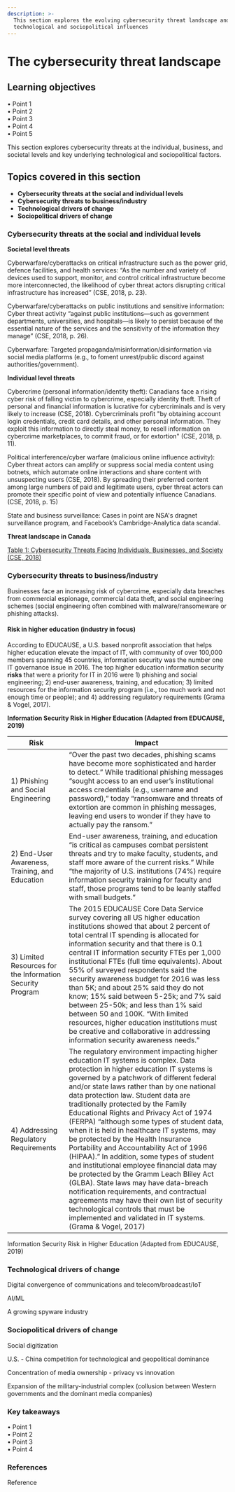 ```yaml
---
description: >-
  This section explores the evolving cybersecurity threat landscape and its key
  technological and sociopolitical influences
---
```


# The cybersecurity threat landscape

## Learning objectives

• Point 1\
• Point 2 \
• Point 3\
• Point 4 \
• Point 5

This section explores cybersecurity threats at the individual, business, and societal levels and key underlying technological and sociopolitical factors.

## Topics covered in this section

* **Cybersecurity threats at the social and individual levels**
* **Cybersecurity threats to business/industry**
* **Technological drivers of change**
* **Sociopolitical drivers of change**

### Cybersecurity threats at the social and individual levels

**Societal level threats**

Cyberwarfare/cyberattacks on critical infrastructure such as the power grid, defence facilities, and health services: “As the number and variety of devices used to support, monitor, and control critical infrastructure become more interconnected, the likelihood of cyber threat actors disrupting critical infrastructure has increased” (CSE, 2018, p. 23).

Cyberwarfare/cyberattacks on public institutions and sensitive information: Cyber threat activity “against public institutions—such as government departments, universities, and hospitals—is likely to persist because of the essential nature of the services and the sensitivity of the information they manage” (CSE, 2018, p. 26).

Cyberwarfare: Targeted propaganda/misinformation/disinformation via social media platforms (e.g., to foment unrest/public discord against authorities/government).&#x20;

**Individual level threats**

Cybercrime (personal information/identity theft): Canadians face a rising cyber risk of falling victim to cybercrime, especially identity theft. Theft of personal and financial information is lucrative for cybercriminals and is very likely to increase (CSE, 2018). Cybercriminals profit "by obtaining account login credentials, credit card details, and other personal information. They exploit this information to directly steal money, to resell information on cybercrime marketplaces, to commit fraud, or for extortion" (CSE, 2018, p. 11).

Political interference/cyber warfare (malicious online influence activity): Cyber threat actors can amplify or suppress social media content using botnets, which automate online interactions and share content with unsuspecting users (CSE, 2018). By spreading their preferred content among large numbers of paid and legitimate users, cyber threat actors can promote their specific point of view and potentially influence Canadians. (CSE, 2018, p. 15)

State and business surveillance: Cases in point are NSA's dragnet surveillance program, and Facebook’s Cambridge-Analytica data scandal.

**Threat landscape in Canada**

[Table 1: Cybersecurity Threats Facing Individuals, Businesses, and Society (CSE, 2018)](https://docs.google.com/document/d/e/2PACX-1vRuZOSjEtCp5DjuqkGnET2AZZe1OP98FTG4hYFFOktTBttpPzeQUMvMHecFXxnWzRYx0RC052CYytNV/pub)

### Cybersecurity threats to business/industry

Businesses face an increasing risk of cybercrime, especially data breaches from commercial espionage, commercial data theft, and social engineering schemes (social engineering often combined with malware/ransomeware or phishing attacks).

#### Risk in higher education (industry in focus)

According to EDUCAUSE, a U.S. based nonprofit association that helps higher education elevate the impact of IT, with community of over 100,000 members spanning 45 countries, information security was the number one IT governance issue in 2016. The top higher education information security **risks** that were a priority for IT in 2016 were 1) phishing and social engineering; 2) end-user awareness, training, and education; 3) limited resources for the information security program (i.e., too much work and not enough time or people); and 4) addressing regulatory requirements (Grama & Vogel, 2017).

**Information Security Risk in Higher Education (Adapted from EDUCAUSE, 2019)**

| Risk                                                        | Impact                                                                                                                                                                                                                                                                                                                                                                                                                                                                                                                                                                                                                                                                                                                                                                                                                                                                                                      |
| ----------------------------------------------------------- | ----------------------------------------------------------------------------------------------------------------------------------------------------------------------------------------------------------------------------------------------------------------------------------------------------------------------------------------------------------------------------------------------------------------------------------------------------------------------------------------------------------------------------------------------------------------------------------------------------------------------------------------------------------------------------------------------------------------------------------------------------------------------------------------------------------------------------------------------------------------------------------------------------------- |
| 1) Phishing and Social Engineering                          | “Over the past two decades, phishing scams have become more sophisticated and harder to detect.” While traditional phishing messages “sought access to an end user’s institutional access credentials (e.g., username and password),” today “ransomware and threats of extortion are common in phishing messages, leaving end users to wonder if they have to actually pay the ransom.”                                                                                                                                                                                                                                                                                                                                                                                                                                                                                                                     |
| 2) End-User Awareness, Training, and Education              | End-user awareness, training, and education “is critical as campuses combat persistent threats and try to make faculty, students, and staff more aware of the current risks.” While “the majority of U.S. institutions (74%) require information security training for faculty and staff, those programs tend to be leanly staffed with small budgets.”                                                                                                                                                                                                                                                                                                                                                                                                                                                                                                                                                     |
| 3) Limited Resources for the Information Security Program   | The 2015 EDUCAUSE Core Data Service survey covering all US higher education institutions showed that about 2 percent of total central IT spending is allocated for information security and that there is 0.1 central IT information security FTEs per 1,000 institutional FTEs (full time equivalents). About 55% of surveyed respondents said the security awareness budget for 2016 was less than 5K; and about 25% said they do not know; 15% said between 5-25k; and 7% said between 25-50k; and less than 1% said between 50 and 100K. “With limited resources, higher education institutions must be creative and collaborative in addressing information security awareness needs.”                                                                                                                                                                                                                 |
| 4) Addressing Regulatory Requirements                       | The regulatory environment impacting higher education IT systems is complex. Data protection in higher education IT systems is governed by a patchwork of different federal and/or state laws rather than by one national data protection law.   Student data are traditionally protected by the Family Educational Rights and Privacy Act of 1974 (FERPA) “although some types of student data, when it is held in healthcare IT systems, may be protected by the Health Insurance Portability and Accountability Act of 1996 (HIPAA).”   In addition, some types of student and institutional employee financial data may be protected by the Gramm Leach Bliley Act (GLBA). State laws may have data-breach notification requirements, and contractual agreements may have their own list of security technological controls that must be implemented and validated in IT systems. (Grama & Vogel, 2017) |

Information Security Risk in Higher Education (Adapted from EDUCAUSE, 2019)

### Technological drivers of change

Digital convergence of communications and telecom/broadcast/IoT

AI/ML

A growing spyware industry

### Sociopolitical drivers of change

Social digitization

U.S. - China competition for technological and geopolitical dominance

Concentration of media ownership - privacy vs innovation

Expansion of the military-industrial complex (collusion between Western governments and the dominant media companies)

### Key takeaways

• Point 1\
• Point 2\
• Point 3 \
• Point 4 &#x20;

### References

Reference
